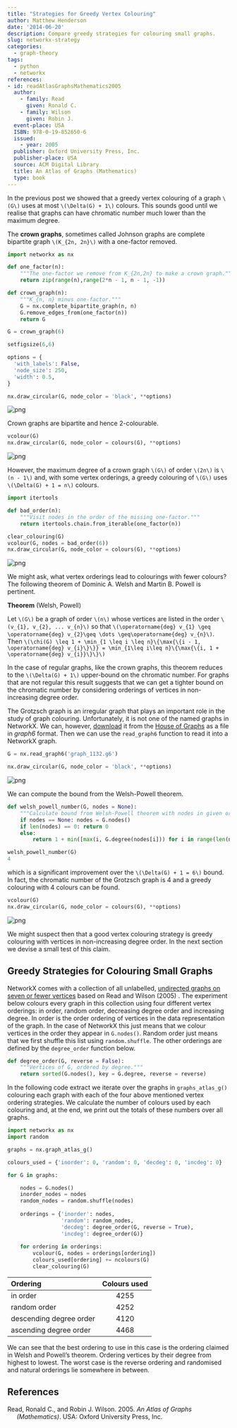 ```yaml
---
title: "Strategies for Greedy Vertex Colouring"
author: Matthew Henderson
date: '2014-06-20'
description: Compare greedy strategies for colouring small graphs.
slug: networkx-strategy
categories:
  - graph-theory
tags:
  - python
  - networkx
references:
- id: readAtlasGraphsMathematics2005
  author:
    - family: Read
      given: Ronald C.
    - family: Wilson
      given: Robin J.
  event-place: USA
  ISBN: 978-0-19-852650-6
  issued:
    - year: 2005
  publisher: Oxford University Press, Inc.
  publisher-place: USA
  source: ACM Digital Library
  title: An Atlas of Graphs (Mathematics)
  type: book
---
```


In the previous post we showed that a greedy vertex colouring of a graph `\(G\)`
uses at most `\(\Delta(G) + 1\)` colours. This sounds good until we realise that
graphs can have chromatic number much lower than the maximum degree.

The **crown graphs**, sometimes called Johnson graphs are complete bipartite
graph `\(K_{2n, 2n}\)` with a one-factor removed.

``` python
import networkx as nx

def one_factor(n):
    """The one-factor we remove from K_{2n,2n} to make a crown graph."""
    return zip(range(n),range(2*n - 1, n - 1, -1))

def crown_graph(n):
    """K_{n, n} minus one-factor."""
    G = nx.complete_bipartite_graph(n, n)
    G.remove_edges_from(one_factor(n))
    return G
```

``` python
G = crown_graph(6)

setfigsize(6,6)

options = {
  'with_labels': False,
  'node_size': 250,
  'width': 0.5,
}

nx.draw_circular(G, node_color = 'black', **options)
```

![png](figure/colouring-simulation-notebook_10_0.png)

Crown graphs are bipartite and hence 2-colourable.

``` python
vcolour(G)
nx.draw_circular(G, node_color = colours(G), **options)
```

![png](figure/colouring-simulation-notebook_12_0.png)

However, the maximum degree of a crown graph `\(G\)` of order `\(2n\)` is `\(n - 1\)` and,
with some vertex orderings, a greedy colouring of `\(G\)` uses `\(\Delta(G) + 1 = n\)`
colours.

``` python
import itertools

def bad_order(n):
    """Visit nodes in the order of the missing one-factor."""
    return itertools.chain.from_iterable(one_factor(n))

clear_colouring(G)
vcolour(G, nodes = bad_order(6))
nx.draw_circular(G, node_color = colours(G), **options)
```

![png](figure/colouring-simulation-notebook_14_0.png)

We might ask, what vertex orderings lead to colourings with fewer colours? The
following theorem of Dominic A. Welsh and Martin B. Powell is pertinent.

**Theorem** (Welsh, Powell)

Let `\(G\)` be a graph of order `\(n\)` whose vertices are listed in the order
`\(v_{1}, v_{2}, ... v_{n}\)` so that
`\(\operatorname{deg} v_{1} \geq \operatorname{deg} v_{2}\geq \dots \geq\operatorname{deg} v_{n}\)`.
Then
`\(\chi(G) \leq 1 + \min_{1 \leq i \leq n}\{\max{\{i - 1, \operatorname{deg} v_{i}\}\}} = \min_{1\leq i\leq n}\{\max{\{i, 1 + \operatorname{deg} v_{i}}\}\}\)`

In the case of regular graphs, like the crown graphs, this theorem reduces to
the `\(\Delta(G) + 1\)` upper-bound on the chromatic number. For graphs that are not
regular this result suggests that we can get a tighter bound on the chromatic
number by considering orderings of vertices in non-increasing degree order.

The Grotzsch graph is an irregular graph that plays an important role in the
study of graph colouring. Unfortunately, it is not one of the named graphs in
NetworkX. We can, however,
[download](https://hog.grinvin.org/ViewGraphInfo.action?id=1132)
it from the
[House of Graphs](https://hog.grinvin.org)
as a file in *graph6* format. Then we can use the
`read_graph6` function to read it into a NetworkX graph.

``` python
G = nx.read_graph6('graph_1132.g6')

nx.draw_circular(G, node_color = 'black', **options)
```

![png](figure/colouring-simulation-notebook_18_0.png)

We can compute the bound from the Welsh-Powell theorem.

``` python
def welsh_powell_number(G, nodes = None):
    """Calculate bound from Welsh-Powell theorem with nodes in given order."""
    if nodes == None: nodes = G.nodes()
    if len(nodes) == 0: return 0
    else:
        return 1 + min([max(i, G.degree(nodes[i])) for i in range(len(nodes))])

welsh_powell_number(G)
4
```

which is a significant improvement over the `\(\Delta(G) + 1 = 6\)` bound. In fact,
the chromatic number of the Grotzsch graph is 4 and a greedy colouring with 4
colours can be found.

``` python
vcolour(G)
nx.draw_circular(G, node_color = colours(G), **options)
```

![png](figure/colouring-simulation-notebook_23_0.png)

We might suspect then that a good vertex colouring strategy is greedy colouring
with vertices in non-increasing degree order. In the next section we devise a
small test of this claim.

## Greedy Strategies for Colouring Small Graphs

NetworkX comes with a collection of all unlabelled,
[undirected graphs on seven or fewer vertices](http://networkx.lanl.gov/reference/generated/networkx.generators.atlas.graph_atlas_g.html)
based on
Read and Wilson (2005)
.
The experiment below colours every graph in
this collection using four different vertex orderings: in order, random order,
decreasing degree order and increasing degree. In order is the order ordering
of vertices in the data representation of the graph. In the case of NetworkX
this just means that we colour vertices in the order they appear in
`G.nodes()`. Random order just means that we first shuffle this list using
`random.shuffle`. The other orderings are defined by the `degree_order`
function below.

``` python
def degree_order(G, reverse = False):
    """Vertices of G, ordered by degree."""
    return sorted(G.nodes(), key = G.degree, reverse = reverse)
```

In the following code extract we iterate over the graphs in `graphs_atlas_g()`
colouring each graph with each of the four above mentioned vertex ordering
strategies. We calculate the number of colours used by each colouring and, at
the end, we print out the totals of these numbers over all graphs.

``` python
import networkx as nx
import random

graphs = nx.graph_atlas_g()

colours_used = {'inorder': 0, 'random': 0, 'decdeg': 0, 'incdeg': 0}

for G in graphs:

    nodes = G.nodes()
    inorder_nodes = nodes
    random_nodes = random.shuffle(nodes)
    
    orderings = {'inorder': nodes,
                 'random': random_nodes,
                 'decdeg': degree_order(G, reverse = True),
                 'incdeg': degree_order(G)}
    
    for ordering in orderings:
        vcolour(G, nodes = orderings[ordering])
        colours_used[ordering] += ncolours(G)
        clear_colouring(G)
```

| Ordering                | Colours used |
|:------------------------|:------------:|
| in order                |     4255     |
| random order            |     4252     |
| descending degree order |     4120     |
| ascending degree order  |     4468     |

We can see that the best ordering to use in this case is the ordering claimed in
Welsh and Powell’s theorem. Ordering vertices by their degree from highest to
lowest. The worst case is the reverse ordering and randomised and natural
orderings lie somewhere in between.

## References

<div id="refs" class="references csl-bib-body hanging-indent">

<div id="ref-readAtlasGraphsMathematics2005" class="csl-entry">

Read, Ronald C., and Robin J. Wilson. 2005. *An Atlas of Graphs (Mathematics)*. USA: Oxford University Press, Inc.

</div>

</div>
